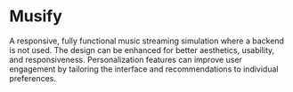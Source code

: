 # Musify
A responsive, fully functional music streaming simulation where a backend is not used. The design can be enhanced for better aesthetics, usability, and responsiveness. Personalization features can improve user engagement by tailoring the interface and recommendations to individual preferences.
